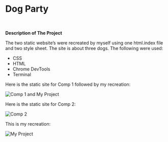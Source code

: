 # Dog Party #
<br />

**Description of The Project** 

The two static website’s were recreated by myself using one html.index file and two style sheet. The site is about three dogs. The following were used:

- CSS
- HTML 
- Chrome DevTools
- Terminal

Here is the static site for Comp 1 followed by my recreation:

![Comp 1 and My Project](https://user-images.githubusercontent.com/47795464/57203312-2f2adc80-6f6c-11e9-80bb-4cf472de3e6c.png)

Here is the static site for Comp 2:

![Comp 2](http://frontend.turing.io/assets/images/projects/zen-garden/zen-garden-02.jpg)

This is my recreation:

![My Project](https://user-images.githubusercontent.com/47795464/57203187-2be32100-6f6b-11e9-91a6-14d6e17a203e.png)

